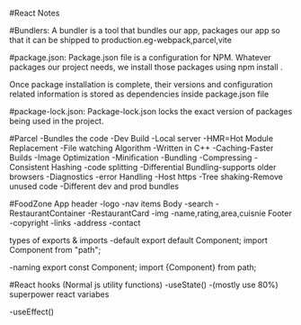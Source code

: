 #React Notes 

#Bundlers:
A bundler is a tool that bundles our app, packages our app so that it can be shipped to production.eg-webpack,parcel,vite

#package.json:
Package.json file is a configuration for NPM. Whatever packages our project needs, we install those packages using
npm install <packageName>.

Once package installation is complete, their versions and configuration related information is stored as dependencies inside package.json file

#package-lock.json:
Package-lock.json locks the exact version of packages being
used in the project.


 #Parcel -Bundles the code
-Dev Build
-Local server
-HMR=Hot Module Replacement
-File watching Algorithm -Written in C++
-Caching-Faster Builds
-Image Optimization
-Minification
-Bundling
-Compressing
-Consistent Hashing
-code splitting
-Differential Bundling-supports older browsers
-Diagnostics
-error Handling
-Host https
-Tree shaking-Remove unused code
-Different dev and prod bundles


#FoodZone App
header
 -logo
 -nav items
Body
 -search
 -RestaurantContainer
    -RestaurantCard
      -img
      -name,rating,area,cuisnie
Footer
  -copyright
  -links
  -address
  -contact


types of exports & imports
-default
export default Component;
import Component from "path";

-naming
export const Component;
import {Component} from path;

#React hooks
(Normal js utility functions)
-useState() -(mostly use 80%)
superpower react variabes

-useEffect()